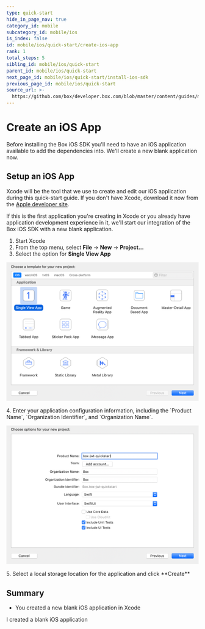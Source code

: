 ```yaml
---
type: quick-start
hide_in_page_nav: true
category_id: mobile
subcategory_id: mobile/ios
is_index: false
id: mobile/ios/quick-start/create-ios-app
rank: 1
total_steps: 5
sibling_id: mobile/ios/quick-start
parent_id: mobile/ios/quick-start
next_page_id: mobile/ios/quick-start/install-ios-sdk
previous_page_id: mobile/ios/quick-start
source_url: >-
  https://github.com/box/developer.box.com/blob/master/content/guides/mobile/ios/quick-start/1-create-ios-app.md
---
```


# Create an iOS App

Before installing the Box iOS SDK you'll need to have an iOS application
available to add the dependencies into. We'll create a new blank application
now.

## Setup an iOS App

Xcode will be the tool that we use to create and edit our iOS application
during this quick-start guide. If you don't have Xcode, download it now from the
[Apple developer site](https://developer.apple.com/xcode/).

If this is the first application you're creating in Xcode or you already have
application development experience in it, we'll start our integration of the
Box iOS SDK with a new blank application.

1. Start Xcode
2. From the top menu, select **File** -> **New** -> **Project...**
3. Select the option for **Single View App**
  <ImageFrame center>

![Select iOS application type](./create-app-type.png)

</ImageFrame>
4. Enter your application configuration information, including the
  `Product Name`, `Organization Identifier`, and `Organization Name`.
<ImageFrame center>

![Configure iOS application](./create-app-config.png)

</ImageFrame>
5. Select a local storage location for the application and click **Create**

</Choice>

## Summary

* You created a new blank iOS application in Xcode

<Next>

I created a blank iOS application

</Next>
